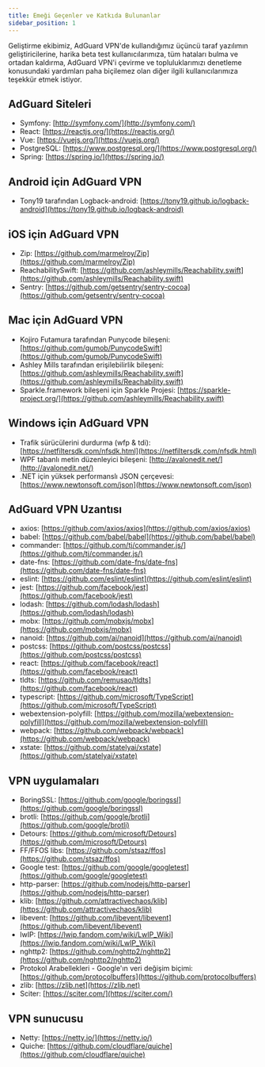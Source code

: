 ```yaml
---
title: Emeği Geçenler ve Katkıda Bulunanlar
sidebar_position: 1
---
```


Geliştirme ekibimiz, AdGuard VPN'de kullandığımız üçüncü taraf yazılımın geliştiricilerine, harika beta test kullanıcılarımıza, tüm hataları bulma ve ortadan kaldırma, AdGuard VPN'i çevirme ve topluluklarımızı denetleme konusundaki yardımları paha biçilemez olan diğer ilgili kullanıcılarımıza teşekkür etmek istiyor.

## AdGuard Siteleri

- Symfony: [http://symfony.com/](http://symfony.com/)
- React: [https://reactjs.org/](https://reactjs.org/)
- Vue: [https://vuejs.org/](https://vuejs.org/)
- PostgreSQL: [https://www.postgresql.org/](https://www.postgresql.org/)
- Spring: [https://spring.io/](https://spring.io/)

## Android için AdGuard VPN

- Tony19 tarafından Logback-android: [https://tony19.github.io/logback-android](https://tony19.github.io/logback-android)

## iOS için AdGuard VPN

- Zip: [https://github.com/marmelroy/Zip](https://github.com/marmelroy/Zip)
- ReachabilitySwift: [https://github.com/ashleymills/Reachability.swift](https://github.com/ashleymills/Reachability.swift)
- Sentry: [https://github.com/getsentry/sentry-cocoa](https://github.com/getsentry/sentry-cocoa)

## Mac için AdGuard VPN

- Kojiro Futamura tarafından Punycode bileşeni: [https://github.com/gumob/PunycodeSwift](https://github.com/gumob/PunycodeSwift)
- Ashley Mills tarafından erişilebilirlik bileşeni: [https://github.com/ashleymills/Reachability.swift](https://github.com/ashleymills/Reachability.swift)
- Sparkle.framework bileşeni için Sparkle Projesi: [https://sparkle-project.org/](https://github.com/ashleymills/Reachability.swift)

## Windows için AdGuard VPN

- Trafik sürücülerini durdurma (wfp & tdi): [https://netfiltersdk.com/nfsdk.html](https://netfiltersdk.com/nfsdk.html)
- WPF tabanlı metin düzenleyici bileşeni: [http://avalonedit.net/](http://avalonedit.net/)
- .NET için yüksek performanslı JSON çerçevesi: [https://www.newtonsoft.com/json](https://www.newtonsoft.com/json)

## AdGuard VPN Uzantısı

- axios: [https://github.com/axios/axios](https://github.com/axios/axios)
- babel: [https://github.com/babel/babel](https://github.com/babel/babel)
- commander: [https://github.com/tj/commander.js/](https://github.com/tj/commander.js/)
- date-fns: [https://github.com/date-fns/date-fns](https://github.com/date-fns/date-fns)
- eslint: [https://github.com/eslint/eslint](https://github.com/eslint/eslint)
- jest: [https://github.com/facebook/jest](https://github.com/facebook/jest)
- lodash: [https://github.com/lodash/lodash](https://github.com/lodash/lodash)
- mobx: [https://github.com/mobxjs/mobx](https://github.com/mobxjs/mobx)
- nanoid: [https://github.com/ai/nanoid](https://github.com/ai/nanoid)
- postcss: [https://github.com/postcss/postcss](https://github.com/postcss/postcss)
- react: [https://github.com/facebook/react](https://github.com/facebook/react)
- tldts: [https://github.com/remusao/tldts](https://github.com/facebook/react)
- typescript: [https://github.com/microsoft/TypeScript](https://github.com/microsoft/TypeScript)
- webextension-polyfill: [https://github.com/mozilla/webextension-polyfill](https://github.com/mozilla/webextension-polyfill)
- webpack: [https://github.com/webpack/webpack](https://github.com/webpack/webpack)
- xstate: [https://github.com/statelyai/xstate](https://github.com/statelyai/xstate)

## VPN uygulamaları

- BoringSSL: [https://github.com/google/boringssl](https://github.com/google/boringssl)
- brotli: [https://github.com/google/brotli](https://github.com/google/brotli)
- Detours: [https://github.com/microsoft/Detours](https://github.com/microsoft/Detours)
- FF/FFOS libs: [https://github.com/stsaz/ffos](https://github.com/stsaz/ffos)
- Google test: [https://github.com/google/googletest](https://github.com/google/googletest)
- http-parser: [https://github.com/nodejs/http-parser](https://github.com/nodejs/http-parser)
- klib: [https://github.com/attractivechaos/klib](https://github.com/attractivechaos/klib)
- libevent: [https://github.com/libevent/libevent](https://github.com/libevent/libevent)
- lwIP: [https://lwip.fandom.com/wiki/LwIP_Wiki](https://lwip.fandom.com/wiki/LwIP_Wiki)
- nghttp2: [https://github.com/nghttp2/nghttp2](https://github.com/nghttp2/nghttp2)
- Protokol Arabellekleri - Google'ın veri değişim biçimi: [https://github.com/protocolbuffers](https://github.com/protocolbuffers)
- zlib: [https://zlib.net](https://zlib.net)
- Sciter: [https://sciter.com/](https://sciter.com/)

## VPN sunucusu

- Netty: [https://netty.io/](https://netty.io/)
- Quiche: [https://github.com/cloudflare/quiche](https://github.com/cloudflare/quiche)
